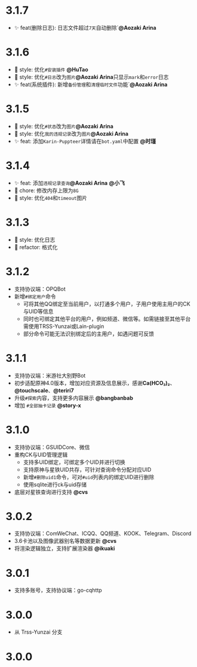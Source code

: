 # 3.1.7

* ✨ feat(删除日志): 日志文件超过`7天`自动删除`**@Aozaki Arina**

# 3.1.6

* 🎨 style: 优化`#安装插件`  **@HuTao**
* 🎨 style: 优化`#日志`改为`图片`**@Aozaki Arina**只显示`mark`和`error`日志
* ✨ feat(系统插件): 新增`备份管理`和`清理临时文件`功能`**@Aozaki Arina**

# 3.1.5

* 🎨 style: 优化`#状态`改为`图片`**@Aozaki Arina**
* 🎨 style: 优化`我的违规记录`改为`图片`**@Aozaki Arina**
* ✨ feat: 添加`Karin-Puppteer`详情请在`bot.yaml`中配置 **@时瑾**

# 3.1.4

* ✨ feat: 添加`违规记录查询`**@Aozaki Arina** **@小飞**
* 🔧 chore: 修改内存上限为`8G`
* 🎨 style: 优化`404`和`timeout`图片

# 3.1.3

* 🎨 style: 优化日志
* 🦄 refactor: 格式化

# 3.1.2

* 支持协议端：OPQBot
* 新增`#绑定用户`命令
  * 可将其他QQ绑定至当前用户，以打通多个用户，子用户使用主用户的CK与UID等信息
  * 同时也可绑定其他平台的用户，例如频道、微信等。如需链接至其他平台需使用TRSS-Yunzai或Lain-plugin
  * 部分命令可能无法识别绑定后的主用户，如遇问题可反馈

# 3.1.1

* 支持协议端：米游社大别野Bot
* 初步适配原神4.0版本，增加对应资源及信息展示，感谢**Ca(HCO₃)₂**、**@touchscale**、**@teriri7**
* 升级`#探索`内容，支持更多内容展示 **@bangbanbab**
* 增加 `#全部抽卡记录` **@story-x**

# 3.1.0

* 支持协议端：GSUIDCore、微信
* 重构CK与UID管理逻辑
    * 支持多UID绑定，可绑定多个UID并进行切换
    * 支持原神与星铁UID共存，可针对查询命令分配对应UID
    * 新增`#删除uid1`命令，可对`#uid`列表内的绑定UID进行删除
    * 使用sqlite进行ck与uid存储
* 底层对星铁查询进行支持 **@cvs**

# 3.0.2

* 支持协议端：ComWeChat、ICQQ、QQ频道、KOOK、Telegram、Discord
* 3.6卡池以及图像武器别名等数据更新 **@cvs**
* 将渲染逻辑独立，支持扩展渲染器 **@ikuaki**

# 3.0.1

* 支持多账号，支持协议端：go-cqhttp

# 3.0.0

* 从 Trss-Yunzai 分支

# 3.0.0